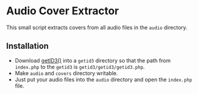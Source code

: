 # Audio Cover Extractor

This small script extracts covers from all audio files in the `audio` directory.

## Installation
* Download [getID3()](http://sourceforge.net/projects/getid3/files/getID3%28%29%201.x/) into a `getid3` directory so that the path from `index.php` to the `getid3` is `getid3/getid3/getid3.php`.
* Make `audio` and `covers` directory writable.
* Just put your audio files into the `audio` directory and open the `index.php` file.
